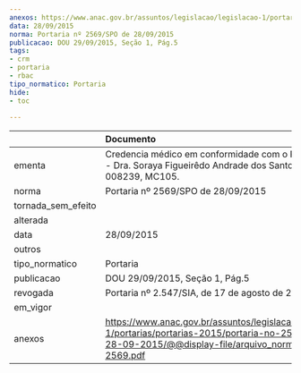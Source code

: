 ```yaml
---
anexos: https://www.anac.gov.br/assuntos/legislacao/legislacao-1/portarias/portarias-2015/portaria-no-2569-spo-de-28-09-2015/@@display-file/arquivo_norma/PA2015-2569.pdf
data: 28/09/2015
norma: Portaria nº 2569/SPO de 28/09/2015
publicacao: DOU 29/09/2015, Seção 1, Pág.5
tags:
- crm
- portaria
- rbac
tipo_normatico: Portaria
hide: 
- toc 
 
---
```


|                    | Documento                                                                                                                                                         |
|:-------------------|:------------------------------------------------------------------------------------------------------------------------------------------------------------------|
| ementa             | Credencia médico em conformidade com o RBAC Nº 67 - Dra. Soraya Figueirêdo Andrade dos Santos, CRM-PE 008239, MC105.                                              |
| norma              | Portaria nº 2569/SPO de 28/09/2015                                                                                                                                |
| tornada_sem_efeito |                                                                                                                                                                   |
| alterada           |                                                                                                                                                                   |
| data               | 28/09/2015                                                                                                                                                        |
| outros             |                                                                                                                                                                   |
| tipo_normatico     | Portaria                                                                                                                                                          |
| publicacao         | DOU 29/09/2015, Seção 1, Pág.5                                                                                                                                    |
| revogada           | Portaria nº 2.547/SIA, de 17 de agosto de 2018.                                                                                                                   |
| em_vigor           |                                                                                                                                                                   |
| anexos             | https://www.anac.gov.br/assuntos/legislacao/legislacao-1/portarias/portarias-2015/portaria-no-2569-spo-de-28-09-2015/@@display-file/arquivo_norma/PA2015-2569.pdf |